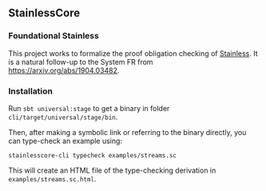 ## StainlessCore

### Foundational Stainless

This project works to formalize the proof obligation checking of [Stainless](https://stainless.epfl.ch/).
It is a natural follow-up to the System FR from https://arxiv.org/abs/1904.03482.


### Installation

Run `sbt universal:stage` to get a binary in folder `cli/target/universal/stage/bin`.

Then, after making a symbolic link or referring to the binary directly, you can
type-check an example using:

```
stainlesscore-cli typecheck examples/streams.sc
```

This will create an HTML file of the type-checking derivation in `examples/streams.sc.html`.
